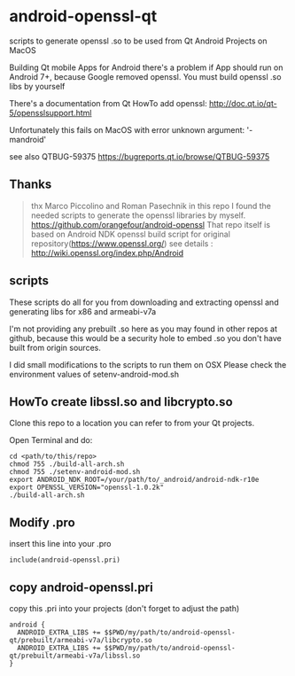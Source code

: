 # android-openssl-qt
scripts to generate openssl .so to be used from Qt Android Projects on MacOS

Building Qt mobile Apps for Android there's a problem if App should run on Android 7+, because Google removed openssl.
You must build openssl .so libs by yourself

There's a documentation from Qt HowTo add openssl:
http://doc.qt.io/qt-5/opensslsupport.html 

Unfortunately this fails on MacOS with error 
unknown argument: '-mandroid'

see also QTBUG-59375  https://bugreports.qt.io/browse/QTBUG-59375 

## Thanks
>thx Marco Piccolino and Roman Pasechnik
>in this repo I found the needed scripts to generate the openssl libraries by myself.
>https://github.com/orangefour/android-openssl 
>That repo itself is based on Android NDK openssl build script for original repository(https://www.openssl.org/)
>see details : http://wiki.openssl.org/index.php/Android 

## scripts
These scripts do all for you from downloading and extracting openssl and generating libs for x86 and armeabi-v7a

I'm not providing any prebuilt .so here as you may found in other repos at github,
because this would be a security hole to embed .so you don't have built from origin sources.

I did small modifications to the scripts to run them on OSX
Please check the environment values of setenv-android-mod.sh

## HowTo create libssl.so and libcrypto.so
Clone this repo to a location you can refer to from your Qt projects.

Open Terminal and do:

```
cd <path/to/this/repo>
chmod 755 ./build-all-arch.sh
chmod 755 ./setenv-android-mod.sh
export ANDROID_NDK_ROOT=/your/path/to/_android/android-ndk-r10e
export OPENSSL_VERSION="openssl-1.0.2k"
./build-all-arch.sh
```

## Modify .pro
insert this line into your .pro

```
include(android-openssl.pri)
```

## copy android-openssl.pri
copy this .pri into your projects (don't forget to adjust the path)

```
android {
  ANDROID_EXTRA_LIBS += $$PWD/my/path/to/android-openssl-qt/prebuilt/armeabi-v7a/libcrypto.so
  ANDROID_EXTRA_LIBS += $$PWD/my/path/to/android-openssl-qt/prebuilt/armeabi-v7a/libssl.so
}
```
